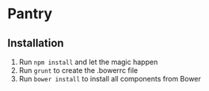 # Pantry

## Installation
1. Run `npm install` and let the magic happen
2. Run `grunt` to create the .bowerrc file
3. Run `bower install` to install all components from Bower

